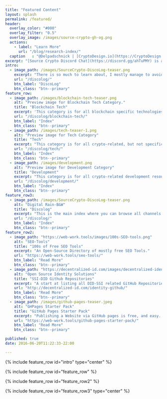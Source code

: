```yaml
---
title: "Featured Content"
layout: splash
permalink: /featured/
header:
  overlay_color: "#000"
  overlay_filter: "0.5"
  overlay_image: /images/source-crypto-gh-og.png
  actions:
    - label: "Learn More"
      url: "/blog/research-index/"
  caption   : "@Delpadschnick | [CryptoDesign.io](https://CryptoDesign.io)"
excerpt: "[Source Crypto Discord Chat](https://discord.gg/ahTuPMY) is a landing pad.. I drop links there on the fly, occasionaly exporting and publishing the [channels](/discolog/) here. The next step is to systematically build better, more organized resources with the server as a starting point."
intro: 
  - image_path: /images/SourceCrypto-DiscoLog-teaser.png
    excerpt: "There is so much to learn about, I mostly manage to avoid thinking about scammy stuff and icos, and really whatever you are hyped about, I probably don't care. So the application section is in rough shape.. I don't spend a lot of time there. Tech, History, Development, Webwork. I care about real web technologies."
    url: "/discolog/"
    btn_label: "DiscoLog"
    btn_class: "btn--primary"
feature_row:
  - image_path: /images/blockchain-tech-teaser.png
    alt: "Preview image for Blockchain Tech Category."
    title: "Blockchain Tech"
    excerpt: 'This category is for all blockchain specific technologies.'
    url: "/discolog/blockchain-tech/"
    btn_label: "Index"
    btn_class: "btn--primary"
  - image_path: /images/tech-teaser-1.png
    alt: "Preview image for Tech Category"
    title: "Tech"
    excerpt: "This category is for all crypto-related, but not specific to blockchain."
    url: "/discolog/tech/"
    btn_label: "Index"
    btn_class: "btn--primary"
  - image_path: /images/development.png
    alt: "Preview image for Development Category"
    title: "Development"
    excerpt: "This category is for all crypto-related development resources, along with some general dev resources for beginners."
    url: "/discolog/development/"
    btn_label: "Index"
    btn_class: "btn--primary"
feature_row3:
  - image_path: /images/SourceCrypto-DiscoLog-teaser.png
    alt: "Digital Rain-B&W"
    title: "Discolog"
    excerpt: "This is the main index where you can browse all channels on one page."
    url: "/discolog/"
    btn_label: "Index"
    btn_class: "btn--primary"
feature_row2:
  - image_path: "https://web-work.tools/images/100s-SEO-tools.png"
    alt: "SEO-Tools"
    title: "100s of Free SEO Tools"
    excerpt: "An Open-Source Directory of mostly free SEO Tools."
    url: "https://web-work.tools/seo-tools/"
    btn_label: "Read More"
    btn_class: "btn--primary"
  - image_path: "https://decentralized-id.com/images/decentralized-identity-github-repositories.png"
    alt: "Open Source Identity Solutions"
    title: "SSI-DID Github Repositories"
    excerpt: "A start at listing all DID-SSI related GitHub Repositories."
    url: "http://decentralized-id.com/identity-github/"
    btn_label: "Read More"
    btn_class: "btn--primary"
  - image_path: /images/github-pages-teaser.jpeg
    alt: "GHPages Starter Pack"
    title: "GitHub Pages Starter Pack"
    excerpt: "Publishing a Website via GitHub pages is free, and easy. Everything you need to get going in one place + extended resources."
    url: "https://web-work.tools/github-pages-starter-pack/"
    btn_label: "Read More"
    btn_class: "btn--primary"

published: true
date: 2016-06-20T11:22:33-22:00

---
```


{% include feature_row id="intro" type="center" %}

{% include feature_row id="feature_row" %}

{% include feature_row id="feature_row2" %}

{% include feature_row id="feature_row3" type="center" %}
